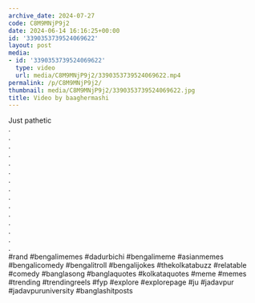 ```yaml
---
archive_date: 2024-07-27
code: C8M9MNjP9j2
date: 2024-06-14 16:16:25+00:00
id: '3390353739524069622'
layout: post
media:
- id: '3390353739524069622'
  type: video
  url: media/C8M9MNjP9j2/3390353739524069622.mp4
permalink: /p/C8M9MNjP9j2/
thumbnail: media/C8M9MNjP9j2/3390353739524069622.jpg
title: Video by baaghermashi
---
```


Just pathetic   
.  
.  
.  
.  
.  
.  
.  
.  
.  
.  
.  
.  
.  
.  
.  
#rand #bengalimemes #dadurbichi #bengalimeme #asianmemes #bengalicomedy #bengalitroll #bengalijokes #thekolkatabuzz #relatable #comedy #banglasong #banglaquotes #kolkataquotes #meme #memes #trending #trendingreels #fyp #explore #explorepage #ju #jadavpur #jadavpuruniversity #banglashitposts